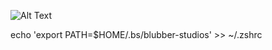 ![Alt Text](https://github.com/BlubberStudios/silly_seal/blob/main/demo.gif?raw=true)



echo 'export PATH=$HOME/.bs/blubber-studios' >> ~/.zshrc 
